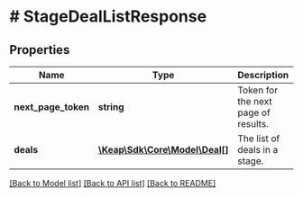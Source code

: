 # # StageDealListResponse

## Properties

Name | Type | Description | Notes
------------ | ------------- | ------------- | -------------
**next_page_token** | **string** | Token for the next page of results. | [optional]
**deals** | [**\Keap\Sdk\Core\Model\Deal[]**](Deal.md) | The list of deals in a stage. | [optional]

[[Back to Model list]](../../README.md#models) [[Back to API list]](../../README.md#endpoints) [[Back to README]](../../README.md)
